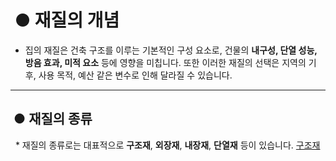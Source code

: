 #  &nbsp;● 재질의 개념

 * 집의 재질은 건축 구조를 이루는 기본적인 구성 요소로, 건물의 **내구성, 단열 성능, 방음 효과, 미적 요소** 등에 영향을 미칩니다. 또한 이러한 재질의 선택은 지역의 기후, 사용 목적, 예산 같은 변수로 인해 달라질 수 있습니다.
 <hr>

## &nbsp;● 재질의 종류

&nbsp; * 재질의 종류로는 대표적으로 __구조재__, __외장재__, __내장재__, __단열재__ 등이 있습니다.
 <a href="Texture-Type/Structural_materials.md"> 구조재 </a>
